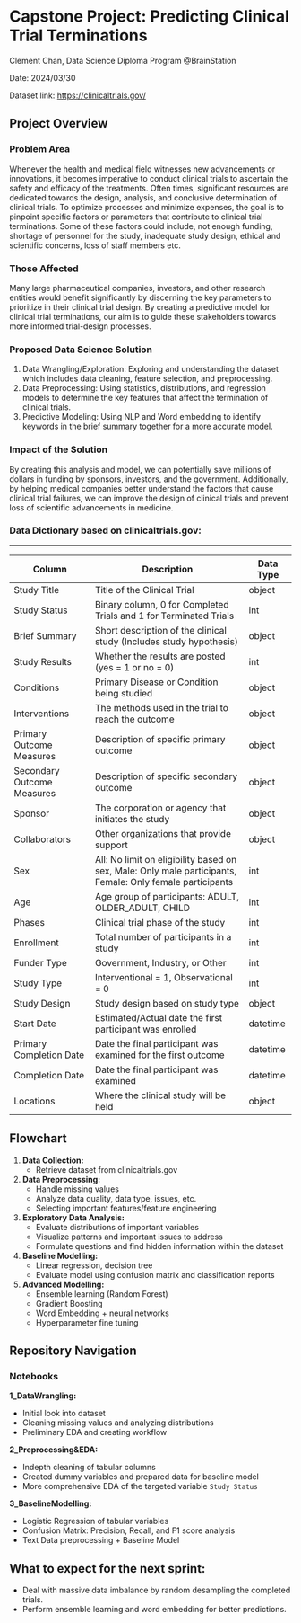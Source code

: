 # Capstone Project: Predicting Clinical Trial Terminations
Clement Chan, Data Science Diploma Program @BrainStation

Date: 2024/03/30

Dataset link: https://clinicaltrials.gov/

## Project Overview

### Problem Area

Whenever the health and medical field witnesses new advancements or innovations, it becomes imperative to conduct clinical trials to ascertain the safety and efficacy of the treatments. Often times, significant resources are dedicated towards the design, analysis, and conclusive determination of clinical trials. To optimize processes and minimize expenses, the goal is to pinpoint specific factors or parameters that contribute to clinical trial terminations. Some of these factors could include, not enough funding, shortage of personnel for the study, inadequate study design, ethical and scientific concerns, loss of staff members etc.

### Those Affected

Many large pharmaceutical companies, investors, and other research entities would benefit significantly by discerning the key parameters to prioritize in their clinical trial design. By creating a predictive model for clinical trial terminations, our aim is to guide these stakeholders towards more informed trial-design processes.

### Proposed Data Science Solution

1. Data Wrangling/Exploration: Exploring and understanding the dataset which includes data cleaning, feature selection, and preprocessing.
2. Data Preprocessing: Using statistics, distributions, and regression models to determine the key features that affect the termination of clinical trials.
3. Predictive Modeling: Using NLP and Word embedding to identify keywords in the brief summary together for a more accurate model.

### Impact of the Solution

By creating this analysis and model, we can potentially save millions of dollars in funding by sponsors, investors, and the government. Additionally, by helping medical companies better understand the factors that cause clinical trial failures, we can improve the design of clinical trials and prevent loss of scientific advancements in medicine.


### Data Dictionary based on clinicaltrials.gov:

---

| Column | Description                                  |Data Type|
|-------|--------------------------------------------|-------|
| Study Title | Title of the Clinical Trial           | object |
| Study Status | Binary column, 0 for Completed Trials and 1 for Terminated Trials | int |
| Brief Summary | Short description of the clinical study (Includes study hypothesis) | object |
| Study Results | Whether the results are posted (yes = 1 or no = 0) | int|
| Conditions | Primary Disease or Condition being studied     | object |
| Interventions | The methods used in the trial to reach the outcome                 | object |
| Primary Outcome Measures | Description of specific primary outcome | object |
| Secondary Outcome Measures | Description of specific secondary outcome | object |
| Sponsor | The corporation or agency that initiates the study | object |
| Collaborators | Other organizations that provide support | object |
| Sex | All: No limit on eligibility based on sex, Male: Only male participants, Female: Only female participants | int |
| Age | Age group of participants: ADULT, OLDER_ADULT, CHILD  | int |
| Phases | Clinical trial phase of the study | int |
| Enrollment | Total number of participants in a study | int |
| Funder Type | Government, Industry, or Other | int |
| Study Type | Interventional = 1, Observational = 0 | int |
| Study Design | Study design based on study type | object |
| Start Date | Estimated/Actual date the first participant was enrolled | datetime |
| Primary Completion Date | Date the final participant was examined for the first outcome | datetime |
| Completion Date | Date the final participant was examined | datetime |
| Locations | Where the clinical study will be held | object |

## Flowchart
1. **Data Collection:**
    - Retrieve dataset from clinicaltrials.gov
2. **Data Preprocessing:**
    - Handle missing values
    - Analyze data quality, data type, issues, etc.
    - Selecting important features/feature engineering
3. **Exploratory Data Analysis:**
    - Evaluate distributions of important variables
    - Visualize patterns and important issues to address
    - Formulate questions and find hidden information within the dataset
4. **Baseline Modelling:**
    - Linear regression, decision tree
    - Evaluate model using confusion matrix and classification reports
5. **Advanced Modelling:**
    - Ensemble learning (Random Forest)
    - Gradient Boosting
    - Word Embedding + neural networks
    - Hyperparameter fine tuning

## Repository Navigation

### Notebooks
**1_DataWrangling:**
- Initial look into dataset
- Cleaning missing values and analyzing distributions
- Preliminary EDA and creating workflow

**2_Preprocessing&EDA:**
- Indepth cleaning of tabular columns
- Created dummy variables and prepared data for baseline model
- More comprehensive EDA of the targeted variable `Study Status`

**3_BaselineModelling:**
- Logistic Regression of tabular variables
- Confusion Matrix: Precision, Recall, and F1 score analysis
- Text Data preprocessing + Baseline Model

## What to expect for the next sprint:
- Deal with massive data imbalance by random desampling the completed trials.
- Perform ensemble learning and word embedding for better predictions.
